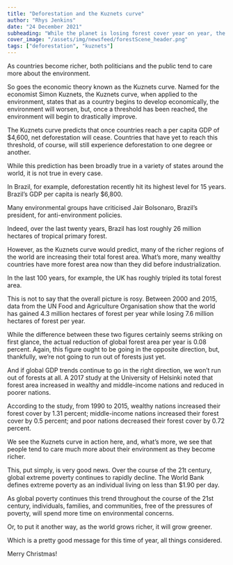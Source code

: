 ```yaml
---
title: "Deforestation and the Kuznets curve"
author: "Rhys Jenkins"
date: "24 December 2021"
subheading: "While the planet is losing forest cover year on year, the picture isn't as bad as it might seem."
cover_image: "/assets/img/newsfeed/forestScene_header.png"  
tags: ["deforestation", "kuznets"]
---
```


As countries become richer, both politicians and the public tend to care more about the environment. 

So goes the economic theory known as the Kuznets curve. Named for the economist Simon Kuznets, the Kuznets curve, when applied to the environment, states that as a country begins to develop economically, the environment will worsen, but, once a threshold has been reached, the environment will begin to drastically improve.

The Kuznets curve predicts that once countries reach a per capita GDP of $4,600, net deforestation will cease. Countries that have yet to reach this threshold, of course, will still experience deforestation to one degree or another. 

While this prediction has been broadly true in a variety of states around the world, it is not true in every case.

In Brazil, for example, deforestation recently hit its highest level for 15 years. Brazil’s GDP per capita is nearly $6,800.

Many environmental groups have criticised Jair Bolsonaro, Brazil’s president, for anti-environment policies.         

Indeed, over the last twenty years, Brazil has lost roughly 26 million hectares of tropical primary forest. 

However, as the Kuznets curve would predict, many of the richer regions of the world are increasing their total forest area. What’s more, many wealthy countries have more forest area now than they did before industrialization. 

In the last 100 years, for example, the UK has roughly tripled its total forest area. 

This is not to say that the overall picture is rosy. Between 2000 and 2015, data from the UN Food and Agriculture Organisation show that the world has gained 4.3 million hectares of forest per year while losing 7.6 million hectares of forest per year. 

While the difference between these two figures certainly seems striking on first glance, the actual reduction of global forest area per year is 0.08 percent. Again, this figure ought to be going in the opposite direction, but, thankfully, we’re not going to run out of forests just yet.

And if global GDP trends continue to go in the right direction, we won’t run out of forests at all. A 2017 study at the University of Helsinki noted that forest area increased in wealthy and middle-income nations and reduced in poorer nations. 

According to the study, from 1990 to 2015, wealthy nations increased their forest cover by 1.31 percent; middle-income nations increased their forest cover by 0.5 percent; and poor nations decreased their forest cover by 0.72 percent.

We see the Kuznets curve in action here, and, what’s more, we see that people tend to care much more about their environment as they become richer. 

This, put simply, is very good news. Over the course of the 21t century, global extreme poverty continues to rapidly decline. The World Bank defines extreme poverty as an individual living on less than $1.90 per day.  

As global poverty continues this trend throughout the course of the 21st century, individuals, families, and communities, free of the pressures of poverty, will spend more time on environmental concerns. 

Or, to put it another way, as the world grows richer, it will grow greener.

Which is a pretty good message for this time of year, all things considered. 

Merry Christmas!